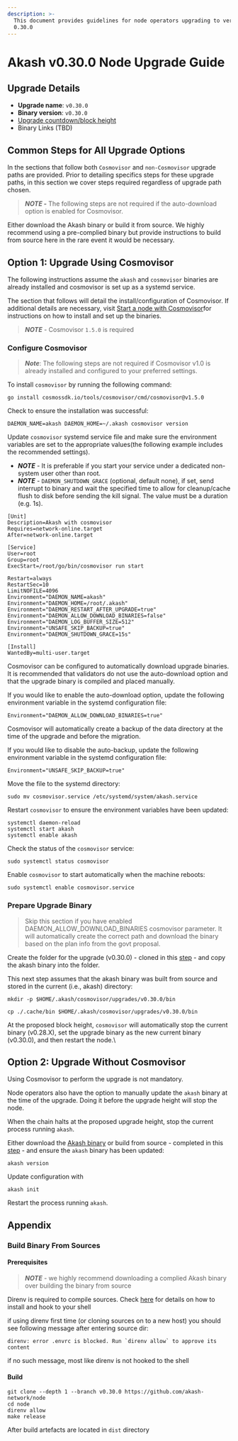 ```yaml
---
description: >-
  This document provides guidelines for node operators upgrading to version
  0.30.0
---
```


# Akash v0.30.0 Node Upgrade Guide

## Upgrade Details

* **Upgrade name**: `v0.30.0`
* **Binary version**: `v0.30.0`
* [Upgrade countdown/block height](https://www.mintscan.io/akash/block/13759618)
* Binary Links (TBD)

## Common Steps for All Upgrade Options

In the sections that follow both `Cosmovisor` and `non-Cosmovisor` upgrade paths are provided. Prior to detailing specifics steps for these upgrade paths, in this section we cover steps required regardless of upgrade path chosen.

> _**NOTE -**_ The following steps are not required if the auto-download option is enabled for Cosmovisor.

Either download the Akash binary or build it from source. We highly recommend using a pre-complied binary but provide instructions to build from source here in the rare event it would be necessary.

## Option 1: Upgrade Using Cosmovisor

The following instructions assume the `akash` and `cosmovisor` binaries are already installed and cosmovisor is set up as a systemd service.

The section that follows will detail the install/configuration of Cosmovisor. If additional details are necessary, visit [Start a node with Cosmovisor](https://github.com/akash-network/docs/blob/anil/v3-instructions/guides/node/cosmovisor.md)for instructions on how to install and set up the binaries.

> _**NOTE**_ - Cosmovisor `1.5.0` is required

### Configure Cosmovisor

> _**Note**_: The following steps are not required if Cosmovisor v1.0 is already installed and configured to your preferred settings.

To install `cosmovisor` by running the following command:

```
go install cosmossdk.io/tools/cosmovisor/cmd/cosmovisor@v1.5.0
```

Check to ensure the installation was successful:

```
DAEMON_NAME=akash DAEMON_HOME=~/.akash cosmovisor version
```

Update `cosmovisor` systemd service file and make sure the environment variables are set to the appropriate values(the following example includes the recommended settings).

* _**NOTE**_ - It is preferable if you start your service under a dedicated non-system user other than root.
* _**NOTE**_ - `DAEMON_SHUTDOWN_GRACE` (optional, default none), if set, send interrupt to binary and wait the specified time to allow for cleanup/cache flush to disk before sending the kill signal. The value must be a duration (e.g. 1s).

```
[Unit]
Description=Akash with cosmovisor
Requires=network-online.target
After=network-online.target

[Service]
User=root
Group=root
ExecStart=/root/go/bin/cosmovisor run start

Restart=always
RestartSec=10
LimitNOFILE=4096
Environment="DAEMON_NAME=akash"
Environment="DAEMON_HOME=/root/.akash"
Environment="DAEMON_RESTART_AFTER_UPGRADE=true"
Environment="DAEMON_ALLOW_DOWNLOAD_BINARIES=false"
Environment="DAEMON_LOG_BUFFER_SIZE=512"
Environment="UNSAFE_SKIP_BACKUP=true"
Environment="DAEMON_SHUTDOWN_GRACE=15s"

[Install]
WantedBy=multi-user.target
```

Cosmovisor can be configured to automatically download upgrade binaries. It is recommended that validators do not use the auto-download option and that the upgrade binary is compiled and placed manually.

If you would like to enable the auto-download option, update the following environment variable in the systemd configuration file:

```
Environment="DAEMON_ALLOW_DOWNLOAD_BINARIES=true"
```

Cosmovisor will automatically create a backup of the data directory at the time of the upgrade and before the migration.

If you would like to disable the auto-backup, update the following environment variable in the systemd configuration file:

```
Environment="UNSAFE_SKIP_BACKUP=true"
```

Move the file to the systemd directory:

```
sudo mv cosmovisor.service /etc/systemd/system/akash.service
```

Restart `cosmovisor` to ensure the environment variables have been updated:

```
systemctl daemon-reload
systemctl start akash
systemctl enable akash
```

Check the status of the `cosmovisor` service:

```
sudo systemctl status cosmovisor
```

Enable `cosmovisor` to start automatically when the machine reboots:

```
sudo systemctl enable cosmovisor.service
```

### Prepare Upgrade Binary

> Skip this section if you have enabled DAEMON\_ALLOW\_DOWNLOAD\_BINARIES cosmovisor parameter. It will automatically create the correct path and download the binary based on the plan info from the govt proposal.

Create the folder for the upgrade (v0.30.0) - cloned in this [step](v0.30.0-upgrade-docs.md#common-steps-for-all-upgrade-options) - and copy the akash binary into the folder.

This next step assumes that the akash binary was built from source and stored in the current (i.e., akash) directory:

```
mkdir -p $HOME/.akash/cosmovisor/upgrades/v0.30.0/bin

cp ./.cache/bin $HOME/.akash/cosmovisor/upgrades/v0.30.0/bin
```

At the proposed block height, `cosmovisor` will automatically stop the current binary (v0.28.X), set the upgrade binary as the new current binary (v0.30.0), and then restart the node.\\

## Option 2: Upgrade Without Cosmovisor

Using Cosmovisor to perform the upgrade is not mandatory.

Node operators also have the option to manually update the `akash` binary at the time of the upgrade. Doing it before the upgrade height will stop the node.

When the chain halts at the proposed upgrade height, stop the current process running `akash`.

Either download the [Akash binary](v0.30.0-upgrade-docs.md#upgrade-details) or build from source - completed in this [step](v0.30.0-upgrade-docs.md#common-steps-for-all-upgrade-options) - and ensure the `akash` binary has been updated:

```
akash version
```

Update configuration with

```
akash init
```

Restart the process running `akash`.

## Appendix

### Build Binary From Sources

#### Prerequisites

> _**NOTE**_ - we highly recommend downloading a complied Akash binary over building the binary from source

Direnv is required to compile sources. Check [here](https://direnv.net) for details on how to install and hook to your shell

if using direnv first time (or cloning sources on to a new host) you should see following message after entering source dir:

```shell
direnv: error .envrc is blocked. Run `direnv allow` to approve its content
```

if no such message, most like direnv is not hooked to the shell

#### Build

```shell
git clone --depth 1 --branch v0.30.0 https://github.com/akash-network/node
cd node
direnv allow
make release
```

After build artefacts are located in `dist` directory
